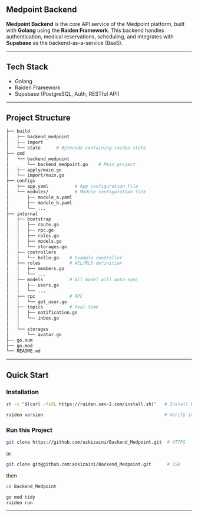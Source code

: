 ## Medpoint Backend

**Medpoint Backend** is the core API service of the Medpoint platform, built with **Golang** using the **Raiden Framework**. This backend handles authentication, medical reservations, scheduling, and integrates with **Supabase** as the backend-as-a-service (BaaS).

---

## Tech Stack

- Golang
- Raiden Framework
- Supabase (PostgreSQL, Auth, RESTful API)

---

## Project Structure

```bash
├── build
│   ├── backend_medpoint
│   ├── import
│   └── state      # Bytecode containing raiden state
├── cmd
│   └── backend_medpoint
│       └── backend_medpoint.go    # Main project
│   ├── apply/main.go
│   └── import/main.go
├── configs
│   ├── app.yaml          # App configuration file
│   └── modules/          # Module configuration file
│       ├── module_a.yaml
│       ├── module_b.yaml
│       └── ...
├── internal
│   ├── bootstrap
│   │   ├── route.go
│   │   ├── rpc.go
│   │   ├── roles.go
│   │   ├── models.go
│   │   └── storages.go
│   ├── controllers
│   │   └── hello.go    # Example controller
│   ├── roles           # ACL/RLS definition
│   │   ├── members.go
│   │   └── ...
│   ├── models          # All model will auto-sync
│   │   ├── users.go
│   │   └── ...
│   ├── rpc             # RPC
│   │   └── get_user.go
│   ├── topics          # Real-time
│   │   ├── notification.go
│   │   └── inbox.go
│   │
│   └── storages
│       └── avatar.go
├── go.sum
├── go.mod
└── README.md
```

---

## Quick Start

### Installation

```bash
sh -c "$(curl -fsSL https://raiden.sev-2.com/install.sh)"   # Install Raiden CLI

raiden version                                              # Verify installation
```

### Run this Project

```bash
git clone https://github.com/azkizaini/Backend_Medpoint.git  # HTTPS
```
or
```bash
git clone git@github.com:azkizaini/Backend_Medpoint.git      # SSH
```

then
```bash
cd Backend_Medpoint

go mod tidy
raiden run
```

---
